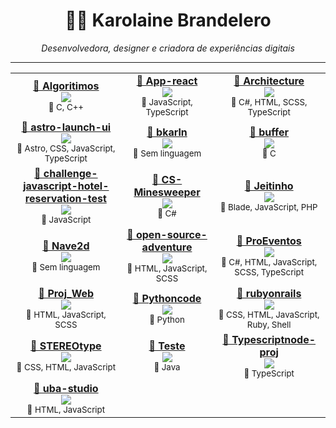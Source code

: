 <h1 align="center">👩‍💻 Karolaine Brandelero</h1>
<p align="center">
  <em>Desenvolvedora, designer e criadora de experiências digitais</em>
</p>

---
<!--COMMIT_SECTION_START-->
<!--COMMIT_SECTION_START-->
<!--COMMIT_SECTION_START-->
<div align="center">
<table>
<tr>
<td align="center">
<strong><a href="https://github.com/bkarln/Algoritimos" target="_blank">📁 Algoritimos</a></strong><br/>
<img src="https://img.shields.io/badge/Commits-6-blue?style=for-the-badge"/><br/>
<sub>🧠 C, C++</sub>
</td>
<td align="center">
<strong><a href="https://github.com/bkarln/App-react" target="_blank">📁 App-react</a></strong><br/>
<img src="https://img.shields.io/badge/Commits-1-blue?style=for-the-badge"/><br/>
<sub>🧠 JavaScript, TypeScript</sub>
</td>
<td align="center">
<strong><a href="https://github.com/bkarln/Architecture" target="_blank">📁 Architecture</a></strong><br/>
<img src="https://img.shields.io/badge/Commits-2-blue?style=for-the-badge"/><br/>
<sub>🧠 C#, HTML, SCSS, TypeScript</sub>
</td>
</tr>
<tr>
<td align="center">
<strong><a href="https://github.com/bkarln/astro-launch-ui" target="_blank">📁 astro-launch-ui</a></strong><br/>
<img src="https://img.shields.io/badge/Commits-27-blue?style=for-the-badge"/><br/>
<sub>🧠 Astro, CSS, JavaScript, TypeScript</sub>
</td>
<td align="center">
<strong><a href="https://github.com/bkarln/bkarln" target="_blank">📁 bkarln</a></strong><br/>
<img src="https://img.shields.io/badge/Commits-52-blue?style=for-the-badge"/><br/>
<sub>🧠 Sem linguagem</sub>
</td>
<td align="center">
<strong><a href="https://github.com/bkarln/buffer" target="_blank">📁 buffer</a></strong><br/>
<img src="https://img.shields.io/badge/Commits-1-blue?style=for-the-badge"/><br/>
<sub>🧠 C</sub>
</td>
</tr>
<tr>
<td align="center">
<strong><a href="https://github.com/bkarln/challenge-javascript-hotel-reservation-test" target="_blank">📁 challenge-javascript-hotel-reservation-test</a></strong><br/>
<img src="https://img.shields.io/badge/Commits-10-blue?style=for-the-badge"/><br/>
<sub>🧠 JavaScript</sub>
</td>
<td align="center">
<strong><a href="https://github.com/bkarln/CS-Minesweeper" target="_blank">📁 CS-Minesweeper</a></strong><br/>
<img src="https://img.shields.io/badge/Commits-9-blue?style=for-the-badge"/><br/>
<sub>🧠 C#</sub>
</td>
<td align="center">
<strong><a href="https://github.com/bkarln/Jeitinho" target="_blank">📁 Jeitinho</a></strong><br/>
<img src="https://img.shields.io/badge/Commits-2-blue?style=for-the-badge"/><br/>
<sub>🧠 Blade, JavaScript, PHP</sub>
</td>
</tr>
<tr>
<td align="center">
<strong><a href="https://github.com/bkarln/Nave2d" target="_blank">📁 Nave2d</a></strong><br/>
<img src="https://img.shields.io/badge/Commits-1-blue?style=for-the-badge"/><br/>
<sub>🧠 Sem linguagem</sub>
</td>
<td align="center">
<strong><a href="https://github.com/bkarln/open-source-adventure" target="_blank">📁 open-source-adventure</a></strong><br/>
<img src="https://img.shields.io/badge/Commits-141-blue?style=for-the-badge"/><br/>
<sub>🧠 HTML, JavaScript, SCSS</sub>
</td>
<td align="center">
<strong><a href="https://github.com/bkarln/ProEventos" target="_blank">📁 ProEventos</a></strong><br/>
<img src="https://img.shields.io/badge/Commits-3-blue?style=for-the-badge"/><br/>
<sub>🧠 C#, HTML, JavaScript, SCSS, TypeScript</sub>
</td>
</tr>
<tr>
<td align="center">
<strong><a href="https://github.com/bkarln/Proj_Web" target="_blank">📁 Proj_Web</a></strong><br/>
<img src="https://img.shields.io/badge/Commits-4-blue?style=for-the-badge"/><br/>
<sub>🧠 HTML, JavaScript, SCSS</sub>
</td>
<td align="center">
<strong><a href="https://github.com/bkarln/Pythoncode" target="_blank">📁 Pythoncode</a></strong><br/>
<img src="https://img.shields.io/badge/Commits-1-blue?style=for-the-badge"/><br/>
<sub>🧠 Python</sub>
</td>
<td align="center">
<strong><a href="https://github.com/bkarln/rubyonrails" target="_blank">📁 rubyonrails</a></strong><br/>
<img src="https://img.shields.io/badge/Commits-1-blue?style=for-the-badge"/><br/>
<sub>🧠 CSS, HTML, JavaScript, Ruby, Shell</sub>
</td>
</tr>
<tr>
<td align="center">
<strong><a href="https://github.com/bkarln/STEREOtype" target="_blank">📁 STEREOtype</a></strong><br/>
<img src="https://img.shields.io/badge/Commits-24-blue?style=for-the-badge"/><br/>
<sub>🧠 CSS, HTML, JavaScript</sub>
</td>
<td align="center">
<strong><a href="https://github.com/bkarln/Teste" target="_blank">📁 Teste</a></strong><br/>
<img src="https://img.shields.io/badge/Commits-4-blue?style=for-the-badge"/><br/>
<sub>🧠 Java</sub>
</td>
<td align="center">
<strong><a href="https://github.com/bkarln/Typescriptnode-proj" target="_blank">📁 Typescriptnode-proj</a></strong><br/>
<img src="https://img.shields.io/badge/Commits-1-blue?style=for-the-badge"/><br/>
<sub>🧠 TypeScript</sub>
</td>
</tr>
<tr>
<td align="center">
<strong><a href="https://github.com/bkarln/uba-studio" target="_blank">📁 uba-studio</a></strong><br/>
<img src="https://img.shields.io/badge/Commits-11-blue?style=for-the-badge"/><br/>
<sub>🧠 HTML, JavaScript</sub>
</td>
</tr>
</table>
</div>
<!--COMMIT_SECTION_END-->
<!--COMMIT_SECTION_END-->
<!--COMMIT_SECTION_START-->
<!--COMMIT_SECTION_START-->
<!--COMMIT_SECTION_START-->
<!--COMMIT_SECTION_START-->
<!--COMMIT_SECTION_START-->
<!--COMMIT_SECTION_START-->
<!--COMMIT_SECTION_START-->
<!--COMMIT_SECTION_START-->
<!--COMMIT_SECTION_START-->
<!--COMMIT_SECTION_START-->
<!--COMMIT_SECTION_START-->
<!--COMMIT_SECTION_START-->
<!--COMMIT_SECTION_START-->
<!--COMMIT_SECTION_START-->

